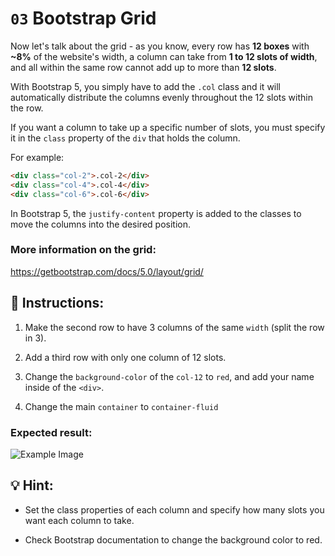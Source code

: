 # `03` Bootstrap Grid

Now let's talk about the grid - as you know, every row has **12 boxes** with **~8%** of the website's width, a column can take from **1 to 12 slots of width**, and all within the same row cannot add up to more than **12 slots**.


With Bootstrap 5, you simply have to add the `.col` class and it will automatically distribute the columns evenly throughout the 12 slots within the row.

If you want a column to take up a specific number of slots, you must specify it in the `class` property of the `div` that holds the column.

For example:

```html
<div class="col-2">.col-2</div>
<div class="col-4">.col-4</div>
<div class="col-6">.col-6</div>

```


In Bootstrap 5, the `justify-content` property is added to the classes to move the columns into the desired position.

###  More information on the grid:

https://getbootstrap.com/docs/5.0/layout/grid/


## 📝 Instructions:


1. Make the second row to have 3 columns of the same `width` (split the row in 3).

2. Add a third row with only one column of 12 slots.

3. Change the `background-color` of the `col-12` to `red`, and add your name inside of the `<div>`.

4. Change the main `container` to `container-fluid`


### Expected result:

![Example Image](../../.learn/assets/1509892918783_38dc765ee66d5d7e4258e43e5f5dde8d.png?raw=true)

## 💡 Hint:

+ Set the class properties of each column and specify how many slots you want each column to take.

+ Check Bootstrap documentation to change the background color to red.